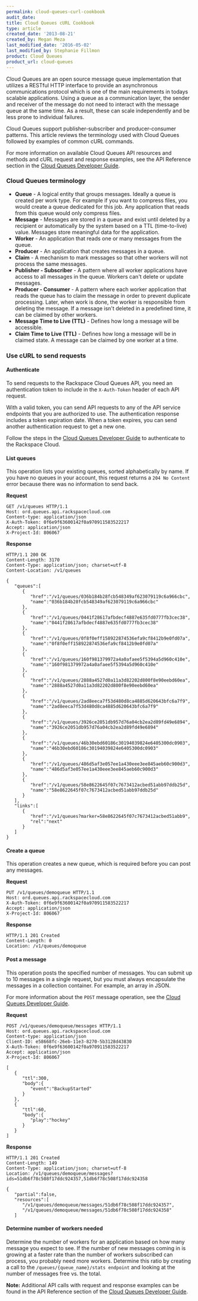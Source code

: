 ```yaml
---
permalink: cloud-queues-curl-cookbook
audit_date:
title: Cloud Queues cURL Cookbook
type: article
created_date: '2013-08-21'
created_by: Megan Meza
last_modified_date: '2016-05-02'
last_modified_by: Stephanie Fillmon
product: Cloud Queues
product_url: cloud-queues
---
```


Cloud Queues are an open source message queue implementation that
utilizes a RESTful HTTP interface to provide an asynchronous
communications protocol which is one of the main requirements in todays
scalable applications. Using a queue as a communication layer, the
sender and receiver of the message do not need to interact with the
message queue at the same time. As a result, these can scale
independently and be less prone to individual failures.

Cloud Queues support publisher-subscriber and producer-consumer
patterns. This article reviews the terminology used with Cloud Queues followed by examples of common cURL commands.

For more information on available Cloud Queues API resources and methods and cURL request and response examples, see the API Reference section in the [Cloud Queues Developer Guide](https://docs.rackspace.com/docs/cloud-queues/v1/api-reference/#document-api-reference).

### Cloud Queues terminology

-   **Queue** - A logical entity that groups messages. Ideally a queue is
    created per work type. For example if you want to compress files,
    you would create a queue dedicated for this job. Any application
    that reads from this queue would only compress files.
-   **Message** - Messages are stored in a queue and exist until deleted by a
    recipient or automatically by the system based on a
    TTL (time-to-live) value. Messages store meaningful data for
    the application.
-   **Worker** - An application that reads one or many messages from the
    queue.
-   **Producer** - An application that creates messages in a queue.
-   **Claim** - A mechanism to mark messages so that other workers will
    not process the same messages.
-   **Publisher - Subscriber** - A pattern where all worker applications
    have access to all messages in the queue. Workers can't delete or update messages.
-   **Producer - Consumer** - A pattern where each worker application that
    reads the queue has to claim the message in order to prevent
    duplicate processing. Later, when work is done, the worker is
    responsible from deleting the message. If a message isn't deleted in a
    predefined time, it can be claimed by other workers.
-   **Message Time to Live (TTL)** - Defines how long a message will be accessible.
-   **Claim Time to Live (TTL)** - Defines how long a message will
    be in claimed state. A message can be claimed by one worker at
    a time.

### Use cURL to send requests

#### Authenticate

To send requests to the Rackspace Cloud Queues API, you need an authentication token to include in the `X-Auth-Token` header of each API request.

With a valid token, you can send API requests to any of the API service endpoints that you are authorized to use. The authentication response includes a token expiration date. When a token expires, you can send another authentication request to get a new one.

Follow the steps in the [Cloud Queues Developer Guide](https://docs.rackspace.com/docs/cloud-queues/v1/api-reference/#document-getting-started/authenticate) to authenticate to the Rackspace Cloud.

#### List queues

This operation lists your existing queues, sorted alphabetically by name. If you have no queues in your account, this request returns a `204 No Content` error because there was no information to send back.

**Request**

    GET /v1/queues HTTP/1.1
    Host: ord.queues.api.rackspacecloud.com
    Content-type: application/json
    X-Auth-Token: 0f6e9f63600142f0a970911583522217
    Accept: application/json
    X-Project-Id: 806067

**Response**

    HTTP/1.1 200 OK
    Content-Length: 3170
    Content-Type: application/json; charset=utf-8
    Content-Location: /v1/queues

    {
       "queues":[
          {
             "href":"/v1/queues/036b184b28fcb548349af623079119c6a966cbc",
             "name":"036b184b28fcb548349af623079119c6a966cbc"
          },
          {
             "href":"/v1/queues/0441f28617afbdecf4887e635fd0777fb3cec38",
             "name":"0441f28617afbdecf4887e635fd0777fb3cec38"
          },
          {
             "href":"/v1/queues/0f8f0eff158922874536efa9cf8412b9e0fd07a",
             "name":"0f8f0eff158922874536efa9cf8412b9e0fd07a"
          },
          {
             "href":"/v1/queues/160f981379972a4a0afaee5f5394a5d960c410e",
             "name":"160f981379972a4a0afaee5f5394a5d960c410e"
          },
          {
             "href":"/v1/queues/2888a4527d0a11a3d82202d800f8e90eebd60ea",
             "name":"2888a4527d0a11a3d82202d800f8e90eebd60ea"
          },
          {
             "href":"/v1/queues/2ad8eeca7f53d480d8ca4885d620643bfc6a7f9",
             "name":"2ad8eeca7f53d480d8ca4885d620643bfc6a7f9"
          },
          {
             "href":"/v1/queues/3926ce2051db957d76a04cb2ea2d89fd49e6894",
             "name":"3926ce2051db957d76a04cb2ea2d89fd49e6894"
          },
          {
             "href":"/v1/queues/46b30ebd60186c30194039824e6405300dc0903",
             "name":"46b30ebd60186c30194039824e6405300dc0903"
          },
          {
             "href":"/v1/queues/486d5af3e057ee1a430eee3ee845aeb60c900d3",
             "name":"486d5af3e057ee1a430eee3ee845aeb60c900d3"
          },
          {
             "href":"/v1/queues/58e8622645f07c7673412acbed51abb97ddb25d",
             "name":"58e8622645f07c7673412acbed51abb97ddb25d"
          }
       ],
       "links":[
          {
             "href":"/v1/queues?marker=58e8622645f07c7673412acbed51abb9",
             "rel":"next"
          }
       ]
    }

#### Create a queue

This operation creates a new queue, which is required before you can post any messages.

**Request**

    PUT /v1/queues/demoqueue HTTP/1.1
    Host: ord.queues.api.rackspacecloud.com
    X-Auth-Token: 0f6e9f63600142f0a970911583522217
    Accept: application/json
    X-Project-Id: 806067

**Response**

    HTTP/1.1 201 Created
    Content-Length: 0
    Location: /v1/queues/demoqueue

#### Post a message

This operation posts the specified number of messages. You can submit up to 10 messages in a single request, but you must always encapsulate the messages in a collection container. For example, an array in JSON.

For more information about the `POST` message operation, see the [Cloud Queues Developer Guide](https://docs.rackspace.com/docs/cloud-queues/v1/api-reference/#post-message).

**Request**

    POST /v1/queues/demoqueue/messages HTTP/1.1
    Host: ord.queues.api.rackspacecloud.com
    Content-type: application/json
    Client-ID: e58668fc-26eb-11e3-8270-5b3128d43830
    X-Auth-Token: 0f6e9f63600142f0a970911583522217
    Accept: application/json
    X-Project-Id: 806067

    [
       {
          "ttl":300,
          "body":{
             "event":"BackupStarted"
          }
       },
       {
          "ttl":60,
          "body":{
             "play":"hockey"
          }
       }
    ]

**Response**

    HTTP/1.1 201 Created
    Content-Length: 149
    Content-Type: application/json; charset=utf-8
    Location: /v1/queues/demoqueue/messages?ids=51db6f78c508f17ddc924357,51db6f78c508f17ddc924358

    {
       "partial":false,
       "resources":[
          "/v1/queues/demoqueue/messages/51db6f78c508f17ddc924357",
          "/v1/queues/demoqueue/messages/51db6f78c508f17ddc924358"
       ]

#### Determine number of workers needed

Determine the number of workers for an application based on how many
message you expect to see. If the number of new messages coming in is
growing at a faster rate than the number of workers subscribed can
process, you probably need more workers. Determine this ratio by
creating a call to the `/queues/{queue_name}/stats endpoint` and looking
at the number of messages free vs. the total.

**Note:** Additional API calls with request and response examples can be found in the API Reference section of the [Cloud Queues Developer Guide](https://docs.rackspace.com/docs/cloud-queues/v1/api-reference/#document-api-reference).
